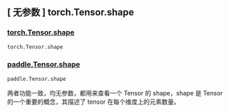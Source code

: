 ## [ 无参数 ] torch.Tensor.shape

### [torch.Tensor.shape](https://pytorch.org/docs/stable/generated/torch.Tensor.shape.html)

```python
torch.Tensor.shape
```

### [paddle.Tensor.shape](https://www.paddlepaddle.org.cn/documentation/docs/zh/api/paddle/Tensor_cn.html#shape)

```python
paddle.Tensor.shape
```

两者功能一致，均无参数，都用来查看一个 Tensor 的 shape，shape 是 Tensor 的一个重要的概念，其描述了 tensor 在每个维度上的元素数量。

